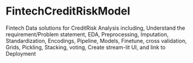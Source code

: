 # FintechCreditRiskModel
Fintech Data solutions for CreditRisk Analysis including, Understand the requirement/Problem statement, EDA, Preprocessing, Imputation, Standardization, Encodings, Pipeline, Models, Finetune,  cross validation, Grids, Pickling, Stacking, voting, Create stream-lit UI, and link to Deployment
